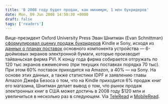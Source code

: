 ```yaml
---
title: 'В 2008 году будет продан, как минимум, 1 млн букридеров'
date: Mon, 09 Jun 2008 14:50:30 +0000
draft: false
tags: ['readers']
---
```


Вице-президент Oxford University Press Эван Шнитман (Evan Schnittman) [сформулировал оценку продаж букридеров](http://blog.oup.com/2008/06/ebooks-2/) Kindle и Sony, исходя из [данных о планах поставок](http://www.digitimes.com/NewRegister/join.asp?view=Search&view=Search&DocID=PD000000000000000000000000005411&query=AMAZON) основного компонента устройства — 6-дюймовых экранов электронной бумаги, которые производит тайваньская фирма PVI. К концу года фирма собирается отгружать по 120 тыс экранов ежемесячно (при текущих поставках порядка 70 тыс). При этом 60% поставок приходится на Amazon, а 40% — на Sony. На основе этих данных, а также статистики IDPF и заявлению главы Amazon Джефа Безоса о том, что на Kindle приходится 6% продаж книг его магазина, Шнитман делает вывод о том, что рынок продаж электронных книг в США может достичь в 2008 году $120 млн и увеличиться в несколько раз в следующем. Via [TeleRead](http://www.teleread.org/blog/2008/06/09/kindle-sony-reader-to-reach-1m-unit-sales-in-08-combined-says-oups-evan-schnittman/) и [MobileRead](http://www.mobileread.com/forums/showthread.php?t=24845).
